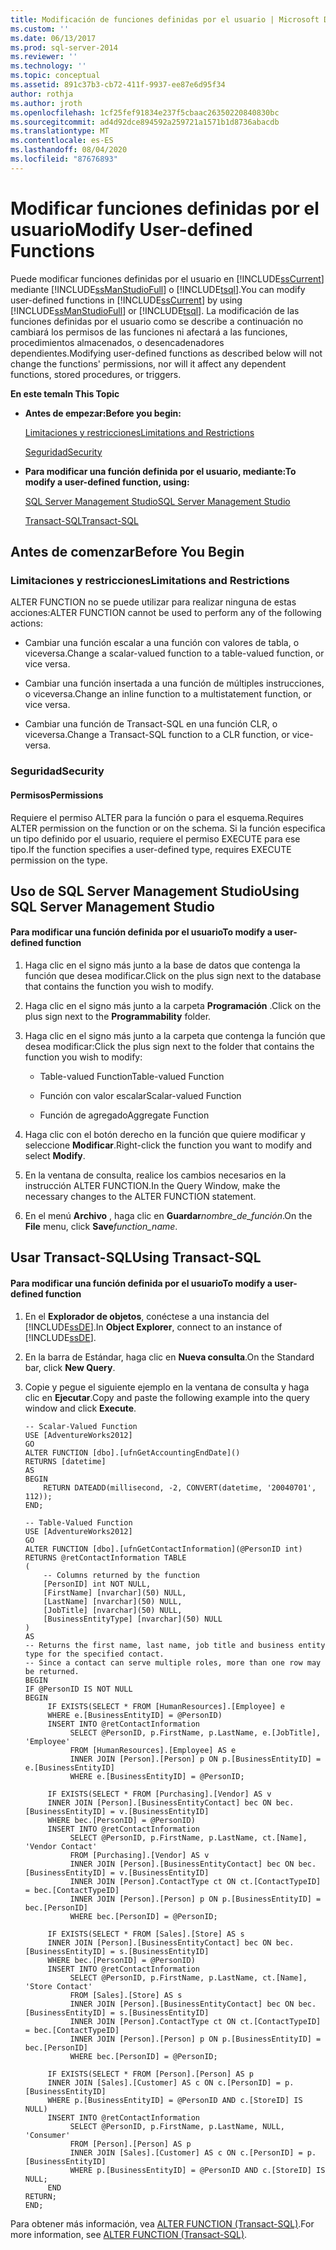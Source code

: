 ```yaml
---
title: Modificación de funciones definidas por el usuario | Microsoft Docs
ms.custom: ''
ms.date: 06/13/2017
ms.prod: sql-server-2014
ms.reviewer: ''
ms.technology: ''
ms.topic: conceptual
ms.assetid: 891c37b3-cb72-411f-9937-ee87e6d95f34
author: rothja
ms.author: jroth
ms.openlocfilehash: 1cf25fef91834e237f5cbaac26350220840830bc
ms.sourcegitcommit: ad4d92dce894592a259721a1571b1d8736abacdb
ms.translationtype: MT
ms.contentlocale: es-ES
ms.lasthandoff: 08/04/2020
ms.locfileid: "87676893"
---
```

# <a name="modify-user-defined-functions"></a><span data-ttu-id="5ac76-102">Modificar funciones definidas por el usuario</span><span class="sxs-lookup"><span data-stu-id="5ac76-102">Modify User-defined Functions</span></span>
  <span data-ttu-id="5ac76-103">Puede modificar funciones definidas por el usuario en [!INCLUDE[ssCurrent](../../includes/sscurrent-md.md)] mediante [!INCLUDE[ssManStudioFull](../../includes/ssmanstudiofull-md.md)] o [!INCLUDE[tsql](../../includes/tsql-md.md)].</span><span class="sxs-lookup"><span data-stu-id="5ac76-103">You can modify user-defined functions in [!INCLUDE[ssCurrent](../../includes/sscurrent-md.md)] by using [!INCLUDE[ssManStudioFull](../../includes/ssmanstudiofull-md.md)] or [!INCLUDE[tsql](../../includes/tsql-md.md)].</span></span> <span data-ttu-id="5ac76-104">La modificación de las funciones definidas por el usuario como se describe a continuación no cambiará los permisos de las funciones ni afectará a las funciones, procedimientos almacenados, o desencadenadores dependientes.</span><span class="sxs-lookup"><span data-stu-id="5ac76-104">Modifying user-defined functions as described below will not change the functions' permissions, nor will it affect any dependent functions, stored procedures, or triggers.</span></span>  
  
 <span data-ttu-id="5ac76-105">**En este tema**</span><span class="sxs-lookup"><span data-stu-id="5ac76-105">**In This Topic**</span></span>  
  
-   <span data-ttu-id="5ac76-106">**Antes de empezar:**</span><span class="sxs-lookup"><span data-stu-id="5ac76-106">**Before you begin:**</span></span>  
  
     [<span data-ttu-id="5ac76-107">Limitaciones y restricciones</span><span class="sxs-lookup"><span data-stu-id="5ac76-107">Limitations and Restrictions</span></span>](#Restrictions)  
  
     [<span data-ttu-id="5ac76-108">Seguridad</span><span class="sxs-lookup"><span data-stu-id="5ac76-108">Security</span></span>](#Security)  
  
-   <span data-ttu-id="5ac76-109">**Para modificar una función definida por el usuario, mediante:**</span><span class="sxs-lookup"><span data-stu-id="5ac76-109">**To modify a user-defined function, using:**</span></span>  
  
     [<span data-ttu-id="5ac76-110">SQL Server Management Studio</span><span class="sxs-lookup"><span data-stu-id="5ac76-110">SQL Server Management Studio</span></span>](#SSMSProcedure)  
  
     [<span data-ttu-id="5ac76-111">Transact-SQL</span><span class="sxs-lookup"><span data-stu-id="5ac76-111">Transact-SQL</span></span>](#TsqlProcedure)  
  
##  <a name="before-you-begin"></a><a name="BeforeYouBegin"></a> <span data-ttu-id="5ac76-112">Antes de comenzar</span><span class="sxs-lookup"><span data-stu-id="5ac76-112">Before You Begin</span></span>  
  
###  <a name="limitations-and-restrictions"></a><a name="Restrictions"></a> <span data-ttu-id="5ac76-113">Limitaciones y restricciones</span><span class="sxs-lookup"><span data-stu-id="5ac76-113">Limitations and Restrictions</span></span>  
 <span data-ttu-id="5ac76-114">ALTER FUNCTION no se puede utilizar para realizar ninguna de estas acciones:</span><span class="sxs-lookup"><span data-stu-id="5ac76-114">ALTER FUNCTION cannot be used to perform any of the following actions:</span></span>  
  
-   <span data-ttu-id="5ac76-115">Cambiar una función escalar a una función con valores de tabla, o viceversa.</span><span class="sxs-lookup"><span data-stu-id="5ac76-115">Change a scalar-valued function to a table-valued function, or vice versa.</span></span>  
  
-   <span data-ttu-id="5ac76-116">Cambiar una función insertada a una función de múltiples instrucciones, o viceversa.</span><span class="sxs-lookup"><span data-stu-id="5ac76-116">Change an inline function to a multistatement function, or vice versa.</span></span>  
  
-   <span data-ttu-id="5ac76-117">Cambiar una función de Transact-SQL en una función CLR, o viceversa.</span><span class="sxs-lookup"><span data-stu-id="5ac76-117">Change a Transact-SQL function to a CLR function, or vice-versa.</span></span>  
  
###  <a name="security"></a><a name="Security"></a> <span data-ttu-id="5ac76-118">Seguridad</span><span class="sxs-lookup"><span data-stu-id="5ac76-118">Security</span></span>  
  
####  <a name="permissions"></a><a name="Permissions"></a> <span data-ttu-id="5ac76-119">Permisos</span><span class="sxs-lookup"><span data-stu-id="5ac76-119">Permissions</span></span>  
 <span data-ttu-id="5ac76-120">Requiere el permiso ALTER para la función o para el esquema.</span><span class="sxs-lookup"><span data-stu-id="5ac76-120">Requires ALTER permission on the function or on the schema.</span></span> <span data-ttu-id="5ac76-121">Si la función especifica un tipo definido por el usuario, requiere el permiso EXECUTE para ese tipo.</span><span class="sxs-lookup"><span data-stu-id="5ac76-121">If the function specifies a user-defined type, requires EXECUTE permission on the type.</span></span>  
  
##  <a name="using-sql-server-management-studio"></a><a name="SSMSProcedure"></a> <span data-ttu-id="5ac76-122">Uso de SQL Server Management Studio</span><span class="sxs-lookup"><span data-stu-id="5ac76-122">Using SQL Server Management Studio</span></span>  
  
#### <a name="to-modify-a-user-defined-function"></a><span data-ttu-id="5ac76-123">Para modificar una función definida por el usuario</span><span class="sxs-lookup"><span data-stu-id="5ac76-123">To modify a user-defined function</span></span>  
  
1.  <span data-ttu-id="5ac76-124">Haga clic en el signo más junto a la base de datos que contenga la función que desea modificar.</span><span class="sxs-lookup"><span data-stu-id="5ac76-124">Click on the plus sign next to the database that contains the function you wish to modify.</span></span>  
  
2.  <span data-ttu-id="5ac76-125">Haga clic en el signo más junto a la carpeta **Programación** .</span><span class="sxs-lookup"><span data-stu-id="5ac76-125">Click on the plus sign next to the **Programmability** folder.</span></span>  
  
3.  <span data-ttu-id="5ac76-126">Haga clic en el signo más junto a la carpeta que contenga la función que desea modificar:</span><span class="sxs-lookup"><span data-stu-id="5ac76-126">Click the plus sign next to the folder that contains the function you wish to modify:</span></span>  
  
    -   <span data-ttu-id="5ac76-127">Table-valued Function</span><span class="sxs-lookup"><span data-stu-id="5ac76-127">Table-valued Function</span></span>  
  
    -   <span data-ttu-id="5ac76-128">Función con valor escalar</span><span class="sxs-lookup"><span data-stu-id="5ac76-128">Scalar-valued Function</span></span>  
  
    -   <span data-ttu-id="5ac76-129">Función de agregado</span><span class="sxs-lookup"><span data-stu-id="5ac76-129">Aggregate Function</span></span>  
  
4.  <span data-ttu-id="5ac76-130">Haga clic con el botón derecho en la función que quiere modificar y seleccione **Modificar**.</span><span class="sxs-lookup"><span data-stu-id="5ac76-130">Right-click the function you want to modify and select **Modify**.</span></span>  
  
5.  <span data-ttu-id="5ac76-131">En la ventana de consulta, realice los cambios necesarios en la instrucción ALTER FUNCTION.</span><span class="sxs-lookup"><span data-stu-id="5ac76-131">In the Query Window, make the necessary changes to the ALTER FUNCTION statement.</span></span>  
  
6.  <span data-ttu-id="5ac76-132">En el menú **Archivo** , haga clic en **Guardar**_nombre_de_función_.</span><span class="sxs-lookup"><span data-stu-id="5ac76-132">On the **File** menu, click **Save**_function_name_.</span></span>  
  
##  <a name="using-transact-sql"></a><a name="TsqlProcedure"></a> <span data-ttu-id="5ac76-133">Usar Transact-SQL</span><span class="sxs-lookup"><span data-stu-id="5ac76-133">Using Transact-SQL</span></span>  
  
#### <a name="to-modify-a-user-defined-function"></a><span data-ttu-id="5ac76-134">Para modificar una función definida por el usuario</span><span class="sxs-lookup"><span data-stu-id="5ac76-134">To modify a user-defined function</span></span>  
  
1.  <span data-ttu-id="5ac76-135">En el **Explorador de objetos**, conéctese a una instancia del [!INCLUDE[ssDE](../../includes/ssde-md.md)].</span><span class="sxs-lookup"><span data-stu-id="5ac76-135">In **Object Explorer**, connect to an instance of [!INCLUDE[ssDE](../../includes/ssde-md.md)].</span></span>  
  
2.  <span data-ttu-id="5ac76-136">En la barra de Estándar, haga clic en **Nueva consulta**.</span><span class="sxs-lookup"><span data-stu-id="5ac76-136">On the Standard bar, click **New Query**.</span></span>  
  
3.  <span data-ttu-id="5ac76-137">Copie y pegue el siguiente ejemplo en la ventana de consulta y haga clic en **Ejecutar**.</span><span class="sxs-lookup"><span data-stu-id="5ac76-137">Copy and paste the following example into the query window and click **Execute**.</span></span>  
  
    ```  
    -- Scalar-Valued Function  
    USE [AdventureWorks2012]  
    GO  
    ALTER FUNCTION [dbo].[ufnGetAccountingEndDate]()  
    RETURNS [datetime]   
    AS   
    BEGIN  
        RETURN DATEADD(millisecond, -2, CONVERT(datetime, '20040701', 112));  
    END;  
    ```  
  
    ```  
    -- Table-Valued Function   
    USE [AdventureWorks2012]  
    GO  
    ALTER FUNCTION [dbo].[ufnGetContactInformation](@PersonID int)  
    RETURNS @retContactInformation TABLE   
    (  
        -- Columns returned by the function  
        [PersonID] int NOT NULL,   
        [FirstName] [nvarchar](50) NULL,   
        [LastName] [nvarchar](50) NULL,   
        [JobTitle] [nvarchar](50) NULL,  
        [BusinessEntityType] [nvarchar](50) NULL  
    )  
    AS   
    -- Returns the first name, last name, job title and business entity type for the specified contact.  
    -- Since a contact can serve multiple roles, more than one row may be returned.  
    BEGIN  
    IF @PersonID IS NOT NULL   
    BEGIN  
         IF EXISTS(SELECT * FROM [HumanResources].[Employee] e   
         WHERE e.[BusinessEntityID] = @PersonID)   
         INSERT INTO @retContactInformation  
              SELECT @PersonID, p.FirstName, p.LastName, e.[JobTitle], 'Employee'  
              FROM [HumanResources].[Employee] AS e  
              INNER JOIN [Person].[Person] p ON p.[BusinessEntityID] = e.[BusinessEntityID]  
              WHERE e.[BusinessEntityID] = @PersonID;  
  
         IF EXISTS(SELECT * FROM [Purchasing].[Vendor] AS v  
         INNER JOIN [Person].[BusinessEntityContact] bec ON bec.[BusinessEntityID] = v.[BusinessEntityID]  
         WHERE bec.[PersonID] = @PersonID)  
         INSERT INTO @retContactInformation  
              SELECT @PersonID, p.FirstName, p.LastName, ct.[Name], 'Vendor Contact'   
              FROM [Purchasing].[Vendor] AS v  
              INNER JOIN [Person].[BusinessEntityContact] bec ON bec.[BusinessEntityID] = v.[BusinessEntityID]  
              INNER JOIN [Person].ContactType ct ON ct.[ContactTypeID] = bec.[ContactTypeID]  
              INNER JOIN [Person].[Person] p ON p.[BusinessEntityID] = bec.[PersonID]  
              WHERE bec.[PersonID] = @PersonID;  
  
         IF EXISTS(SELECT * FROM [Sales].[Store] AS s  
         INNER JOIN [Person].[BusinessEntityContact] bec ON bec.[BusinessEntityID] = s.[BusinessEntityID]  
         WHERE bec.[PersonID] = @PersonID)  
         INSERT INTO @retContactInformation  
              SELECT @PersonID, p.FirstName, p.LastName, ct.[Name], 'Store Contact'   
              FROM [Sales].[Store] AS s  
              INNER JOIN [Person].[BusinessEntityContact] bec ON bec.[BusinessEntityID] = s.[BusinessEntityID]  
              INNER JOIN [Person].ContactType ct ON ct.[ContactTypeID] = bec.[ContactTypeID]  
              INNER JOIN [Person].[Person] p ON p.[BusinessEntityID] = bec.[PersonID]  
              WHERE bec.[PersonID] = @PersonID;  
  
         IF EXISTS(SELECT * FROM [Person].[Person] AS p  
         INNER JOIN [Sales].[Customer] AS c ON c.[PersonID] = p.[BusinessEntityID]  
         WHERE p.[BusinessEntityID] = @PersonID AND c.[StoreID] IS NULL)   
         INSERT INTO @retContactInformation  
              SELECT @PersonID, p.FirstName, p.LastName, NULL, 'Consumer'   
              FROM [Person].[Person] AS p  
              INNER JOIN [Sales].[Customer] AS c ON c.[PersonID] = p.[BusinessEntityID]  
              WHERE p.[BusinessEntityID] = @PersonID AND c.[StoreID] IS NULL;   
         END  
    RETURN;  
    END;  
    ```  
  
 <span data-ttu-id="5ac76-138">Para obtener más información, vea [ALTER FUNCTION &#40;Transact-SQL&#41;](/sql/t-sql/statements/alter-function-transact-sql).</span><span class="sxs-lookup"><span data-stu-id="5ac76-138">For more information, see [ALTER FUNCTION &#40;Transact-SQL&#41;](/sql/t-sql/statements/alter-function-transact-sql).</span></span>  
  
  
